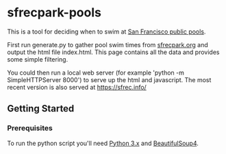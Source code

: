 # sfrecpark-pools
This is a tool for deciding when to swim at [San Francisco public pools](http://sfrecpark.org/recreation-community-services/aquatics-pools/).

First run generate.py to gather pool swim times from [sfrecpark.org](http://sfrecpark.org) and output the html file index.html. This page contains all the data and provides some simple filtering.

You could then run a local web server (for example 'python -m SimpleHTTPServer 8000') to serve up the
html and javascript. The most recent version is also served at https://sfrec.info/

## Getting Started

### Prerequisites

To run the python script you'll need [Python 3.x](https://www.python.org/downloads/) and 
[BeautifulSoup4](https://www.crummy.com/software/BeautifulSoup/).

